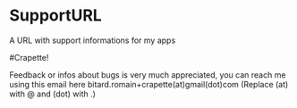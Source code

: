 # SupportURL
A URL with support informations for my apps

#Crapette!

Feedback or infos about bugs is very much appreciated, you can reach me using this email here bitard.romain+crapette(at)gmail(dot)com
(Replace (at) with @ and (dot) with .)

